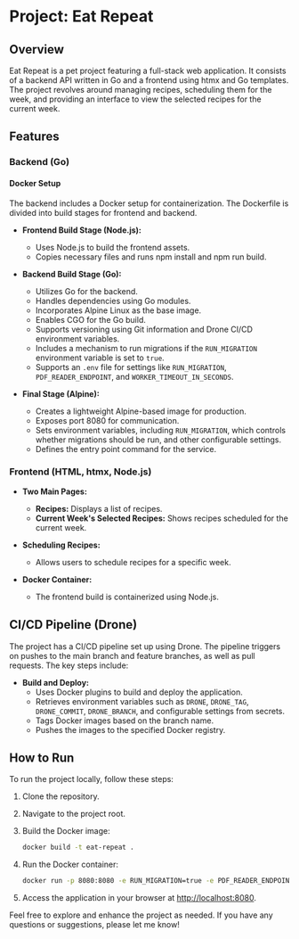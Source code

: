 # Project: Eat Repeat

## Overview

Eat Repeat is a pet project featuring a full-stack web application. It consists of a backend API written in Go and a frontend using htmx and Go templates. The project revolves around managing recipes, scheduling them for the week, and providing an interface to view the selected recipes for the current week.

## Features

### Backend (Go)

#### Docker Setup

The backend includes a Docker setup for containerization. The Dockerfile is divided into build stages for frontend and backend.

- **Frontend Build Stage (Node.js):**
  - Uses Node.js to build the frontend assets.
  - Copies necessary files and runs npm install and npm run build.

- **Backend Build Stage (Go):**
  - Utilizes Go for the backend.
  - Handles dependencies using Go modules.
  - Incorporates Alpine Linux as the base image.
  - Enables CGO for the Go build.
  - Supports versioning using Git information and Drone CI/CD environment variables.
  - Includes a mechanism to run migrations if the `RUN_MIGRATION` environment variable is set to `true`.
  - Supports an `.env` file for settings like `RUN_MIGRATION`, `PDF_READER_ENDPOINT`, and `WORKER_TIMEOUT_IN_SECONDS`.

- **Final Stage (Alpine):**
  - Creates a lightweight Alpine-based image for production.
  - Exposes port 8080 for communication.
  - Sets environment variables, including `RUN_MIGRATION`, which controls whether migrations should be run, and other configurable settings.
  - Defines the entry point command for the service.

### Frontend (HTML, htmx, Node.js)

- **Two Main Pages:**
  - **Recipes:** Displays a list of recipes.
  - **Current Week's Selected Recipes:** Shows recipes scheduled for the current week.

- **Scheduling Recipes:**
  - Allows users to schedule recipes for a specific week.

- **Docker Container:**
  - The frontend build is containerized using Node.js.

## CI/CD Pipeline (Drone)

The project has a CI/CD pipeline set up using Drone. The pipeline triggers on pushes to the main branch and feature branches, as well as pull requests. The key steps include:

- **Build and Deploy:**
  - Uses Docker plugins to build and deploy the application.
  - Retrieves environment variables such as `DRONE`, `DRONE_TAG`, `DRONE_COMMIT`, `DRONE_BRANCH`, and configurable settings from secrets.
  - Tags Docker images based on the branch name.
  - Pushes the images to the specified Docker registry.

## How to Run

To run the project locally, follow these steps:

1. Clone the repository.
2. Navigate to the project root.
3. Build the Docker image:

    ```bash
    docker build -t eat-repeat .
    ```

4. Run the Docker container:

    ```bash
    docker run -p 8080:8080 -e RUN_MIGRATION=true -e PDF_READER_ENDPOINT=http://example.com -e WORKER_TIMEOUT_IN_SECONDS=30 eat-repeat
    ```

5. Access the application in your browser at [http://localhost:8080](http://localhost:8080).

Feel free to explore and enhance the project as needed. If you have any questions or suggestions, please let me know!
